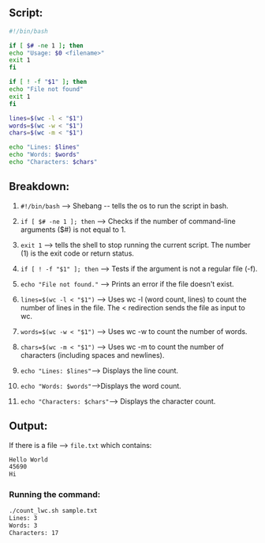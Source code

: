 ## Script:
```bash
#!/bin/bash

if [ $# -ne 1 ]; then
echo "Usage: $0 <filename>"
exit 1
fi

if [ ! -f "$1" ]; then
echo "File not found"
exit 1
fi

lines=$(wc -l < "$1")
words=$(wc -w < "$1")
chars=$(wc -m < "$1")

echo "Lines: $lines"
echo "Words: $words"
echo "Characters: $chars"
```


## Breakdown:
1. `#!/bin/bash` --> Shebang -- tells the os to run the script in bash.

2. `if [ $# -ne 1 ]; then` --> Checks if the number of command-line arguments ($#) is not equal to 1.

3. `exit 1` -->  tells the shell to stop running the current script. The number (1) is the exit code or return status.

4. `if [ ! -f "$1" ]; then` --> Tests if the argument is not a regular file (-f).

5.  `echo "File not found."` --> Prints an error if the file doesn't exist.

6.  `lines=$(wc -l < "$1")` -->  Uses wc -l (word count, lines) to count the number of lines in the file. The < redirection sends the file as input to wc.

7.  `words=$(wc -w < "$1")` --> Uses wc -w to count the number of words.

8.  `chars=$(wc -m < "$1")` --> Uses wc -m to count the number of characters (including spaces and newlines).

9.  `echo "Lines: $lines"`--> Displays the line count.

10. `echo "Words: $words"`-->Displays the word count.

11. `echo "Characters: $chars"`--> Displays the character count.

## Output:

If there is a file --> `file.txt` which contains:
```bash
Hello World
45690
Hi
```

### Running the command:
```bash
./count_lwc.sh sample.txt
Lines: 3
Words: 3
Characters: 17
```

